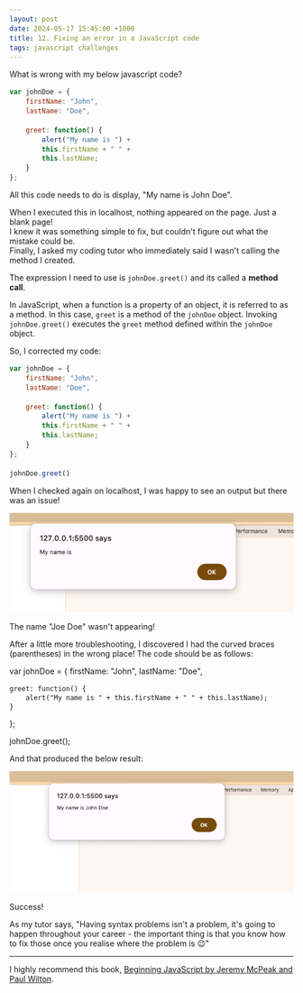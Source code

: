 ```yaml
---
layout: post
date: 2024-05-17 15:45:00 +1000
title: 12. Fixing an error in a JavaScript code
tags: javascript challenges
---
```

What is wrong with my below javascript code?

```javascript
var johnDoe = {
    firstName: "John",
    lastName: "Doe",

    greet: function() {
        alert("My name is ") +
        this.firstName + " " +
        this.lastName;
    }
};

```

All this code needs to do is display, "My name is John Doe".

When I executed this in localhost, nothing appeared on the page. Just a blank page!  
I knew it was something simple to fix, but couldn't figure out what the mistake could be.   
Finally, I asked my coding tutor who immediately said I wasn't calling the method I created.

The expression I need to use is `johnDoe.greet()` and its called a **method call**. 

In JavaScript, when a function is a property of an object, it is referred to as a method. 
In this case, `greet` is a method of the `johnDoe` object. Invoking `johnDoe.greet()` executes the `greet` method defined within the `johnDoe` object.

So, I corrected my code:

```javascript
var johnDoe = {
    firstName: "John",
    lastName: "Doe",

    greet: function() {
        alert("My name is ") +
        this.firstName + " " +
        this.lastName;
    }
};

johnDoe.greet()
```  

When I checked again on localhost, I was happy to see an output but there was an issue!  

![Localhost screenshot](/images/name-localhost-issue.png)

The name "Joe Doe" wasn't appearing!  

After a little more troubleshooting, I discovered I had the curved braces (parentheses) in the wrong place! The code should be as follows:  


var johnDoe = {
    firstName: "John",
    lastName: "Doe",

    greet: function() {
        alert("My name is " + this.firstName + " " + this.lastName);
    }
};

johnDoe.greet();

And that produced the below result:  

![Localhost screenshot](/images/correct-display-name.png)  

Success!

As my tutor says, "Having syntax problems isn't a problem, it's going to happen throughout your career - 
the important thing is that you know how to fix those once you realise where the problem is 😉"

---
I highly recommend this book, [Beginning JavaScript by Jeremy McPeak and Paul Wilton](https://amzn.to/3QQnJDb).
